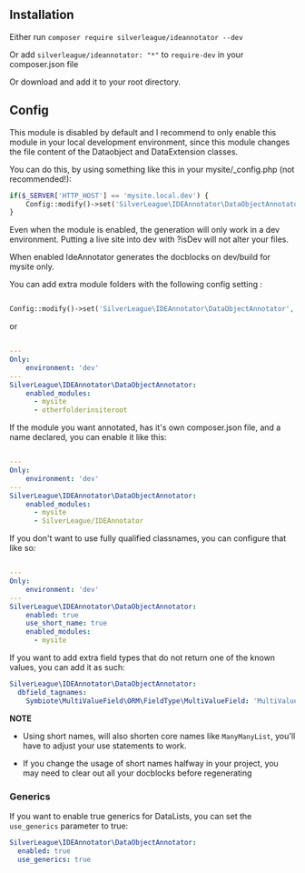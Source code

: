 ## Installation
Either run `composer require silverleague/ideannotator --dev`

Or add `silverleague/ideannotator: "*"` to `require-dev` in your composer.json file

Or download and add it to your root directory.


## Config
This module is disabled by default and I recommend to only enable this module in your local development environment, since this module changes the file content of the Dataobject and DataExtension classes.

You can do this, by using something like this in your mysite/_config.php (not recommended!):

```php
if($_SERVER['HTTP_HOST'] == 'mysite.local.dev') {
    Config::modify()->set('SilverLeague\IDEAnnotator\DataObjectAnnotator', 'enabled', true);
}
```

Even when the module is enabled, the generation will only work in a dev environment. Putting a live site into dev with ?isDev will not alter your files.

When enabled IdeAnnotator generates the docblocks on dev/build for mysite only.

You can add extra module folders with the following config setting :

```php

Config::modify()->set('SilverLeague\IDEAnnotator\DataObjectAnnotator', 'enabled_modules', array('mysite', 'otherfolderinsiteroot'));
```
or
```yaml

---
Only:
    environment: 'dev'
---
SilverLeague\IDEAnnotator\DataObjectAnnotator:
    enabled_modules:
      - mysite
      - otherfolderinsiteroot
```

If the module you want annotated, has it's own composer.json file, and a name declared, you can enable it like this:

```yaml

---
Only:
    environment: 'dev'
---
SilverLeague\IDEAnnotator\DataObjectAnnotator:
    enabled_modules:
      - mysite
      - SilverLeague/IDEAnnotator
```

If you don't want to use fully qualified classnames, you can configure that like so:

```yaml

---
Only:
    environment: 'dev'
---
SilverLeague\IDEAnnotator\DataObjectAnnotator:
    enabled: true
    use_short_name: true
    enabled_modules:
      - mysite
```

If you want to add extra field types that do not return one of the known values, you can add it as such:

```yaml
SilverLeague\IDEAnnotator\DataObjectAnnotator:
  dbfield_tagnames:
    Symbiote\MultiValueField\ORM\FieldType\MultiValueField: 'MultiValueField|string[]'
```
**NOTE**

- Using short names, will also shorten core names like `ManyManyList`, you'll have to adjust your use statements to work.

- If you change the usage of short names halfway in your project, you may need to clear out all your docblocks before regenerating

### Generics

If you want to enable true generics for DataLists, you can set the `use_generics` parameter to true:

```yaml
SilverLeague\IDEAnnotator\DataObjectAnnotator:
  enabled: true
  use_generics: true
```
